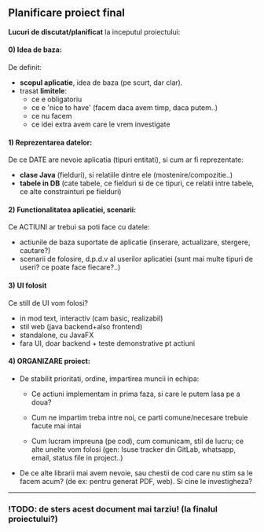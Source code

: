 ## Planificare proiect final

__Lucuri de discutat/planificat__ la inceputul proiectului:

#### 0) Idea de baza:

  De definit:
  - __scopul aplicatie__, idea de baza (pe scurt, dar clar).
  - trasat __limitele__: 
    - ce e obligatoriu
    - ce e 'nice to have' (facem daca avem timp, daca putem..)
    - ce nu facem
    - ce idei extra avem care le vrem investigate


#### 1) Reprezentarea datelor:

  De ce DATE are nevoie aplicatia (tipuri entitati), si cum ar fi reprezentate:
  - __clase Java__ (fielduri), si relatiile dintre ele (mostenire/compozitie..)
  - __tabele in DB__ (cate tabele, ce fielduri si de ce tipuri, ce relatii 
    intre tabele, ce alte constrainturi pe fielduri)


#### 2) Functionalitatea aplicatiei, scenarii:

  Ce ACTIUNI ar trebui sa poti face cu datele:
  - actiunile de baza suportate de aplicatie (inserare, actualizare, stergere, cautare?)
  - scenarii de folosire, d.p.d.v al userilor aplicatiei (sunt mai multe tipuri de useri?
    ce poate face fiecare?..)


#### 3) UI folosit
  
  Ce still de UI vom folosi?
  - in mod text, interactiv (cam basic, realizabil)
  - stil web (java backend+also frontend)
  - standalone, cu JavaFX
  - fara UI, doar backend + teste demonstrative pt actiuni


#### 4) ORGANIZARE proiect:
  
  - De stabilit prioritati, ordine, impartirea muncii in echipa:
    
    - Ce actiuni implementam in prima faza, si care le putem lasa pe a doua?
    
    - Cum ne impartim treba intre noi, ce parti comune/necesare trebuie facute
      mai intai
    
    - Cum lucram impreuna (pe cod), cum comunicam, stil de lucru; ce alte unelte
      vom folosi (gen: Isuse tracker din GitLab, whatsapp, email, status file
      in project..)

  - De ce alte librarii mai avem nevoie, sau chestii de cod care nu stim sa le
    facem acum? (de ex: pentru generat PDF, web). Si cine le investigheza?
________________________________________________________________________________

### !TODO: de sters acest document mai tarziu! (la finalul proiectului?)
